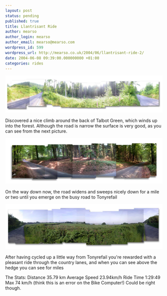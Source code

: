 ```yaml
---
layout: post
status: pending
published: true
title: Llantrisant Ride
author: mearso
author_login: mearso
author_email: mearso@mearso.com
wordpress_id: 599
wordpress_url: http://mearso.co.uk/2004/06/llantrisant-ride-2/
date: 2004-06-08 09:39:00.000000000 +01:00
categories: rides
---
```

![Bike ride](/images/rides/41.jpg)

Discovered a nice climb around the back of Talbot Green, which winds up into the forest. Although the road is narrow the surface is very good, as you can see from the next picture.

![Bike ride](/images/rides/42.jpg)

On the way down now, the road widens and sweeps nicely down for a mile or two until you emerge on the busy road to Tonyrefail

![Bike ride](/images/rides/43.jpg)

After having cycled up a little way from Tonyrefail you're rewarded with a pleasant ride through the country lanes, and when you can see above the hedge you can see for miles

The Stats:
Distance 35.79 km
Average Speed 23.94km/h
Ride Time 1:29:49
Max 74 km/h (think this is an error on the Bike Computer!)
Could be right though.
